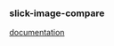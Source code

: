 ### slick-image-compare
[documentation](https://slick-image-compare-docs.onrender.com/intro/getting-started.html)
